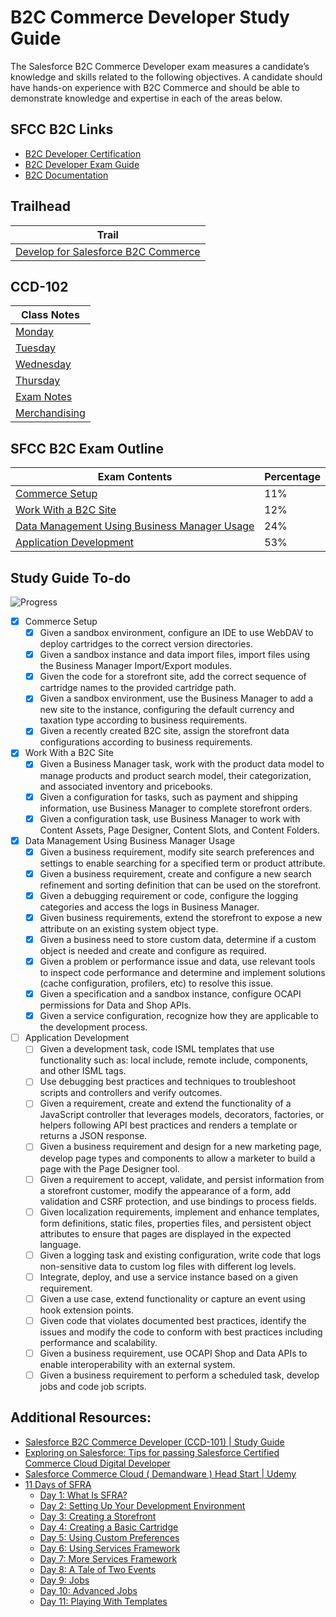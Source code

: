 # B2C Commerce Developer Study Guide

The Salesforce B2C Commerce Developer exam measures a candidate’s knowledge and skills related to the following objectives. A candidate should have hands-on experience with B2C Commerce and should be able to demonstrate knowledge and expertise in each of the areas below.

## SFCC B2C Links
- [B2C Developer Certification](https://trailhead.salesforce.com/credentials/b2ccommercedeveloper)
- [B2C Developer Exam Guide](https://trailhead.salesforce.com/help?article=Salesforce-Certified-B2C-Commerce-Developer-Exam-Guide)
- [B2C Documentation](https://documentation.b2c.commercecloud.salesforce.com/)

## Trailhead
| Trail
| -
| [Develop for Salesforce B2C Commerce](trailhead/b2c-developer.md)

## CCD-102
| Class Notes
|-
| [Monday](ccd-102/day-1-monday.md)
| [Tuesday](ccd-102/day-2-tuesday.md)
| [Wednesday](ccd-102/day-3-wednesday.md)
| [Thursday](ccd-102/day-4-thursday.md)
| [Exam Notes](ccd-102/exam-notes.md)
| [Merchandising](ccd-102/merchandising.md)

## SFCC B2C Exam Outline
| Exam Contents | Percentage
|-|-
| [Commerce Setup](b2c-exam-outline/commerce-setup.md) | 11%
| [Work With a B2C Site](b2c-exam-outline/work-with-a-b2c-site.md) | 12%
| [Data Management Using Business Manager Usage](b2c-exam-outline/data-management-using-business-manager-usage.md) | 24%
| [Application Development](b2c-exam-outline/application-development.md) | 53%

## Study Guide To-do
![Progress](https://progress-bar.dev/16/?scale=28&suffix=&nbsp;of&nbsp;28&nbsp;Completed&width=200)
- [x] Commerce Setup
    - [x] Given a sandbox environment, configure an IDE to use WebDAV to deploy cartridges to the correct version directories.
    - [x] Given a sandbox instance and data import files, import files using the Business Manager Import/Export modules.
    - [x] Given the code for a storefront site, add the correct sequence of cartridge names to the provided cartridge path.
    - [x] Given a sandbox environment, use the Business Manager to add a new site to the instance, configuring the default currency and taxation type according to business requirements.
    - [x] Given a recently created B2C site, assign the storefront data configurations according to business requirements.
- [x] Work With a B2C Site
    - [x] Given a Business Manager task, work with the product data model to manage products and product search model, their categorization, and associated inventory and pricebooks.
    - [x] Given a configuration for tasks, such as payment and shipping information, use Business Manager to complete storefront orders.
    - [x] Given a configuration task, use Business Manager to work with Content Assets, Page Designer, Content Slots, and Content Folders.
- [x] Data Management Using Business Manager Usage
    - [x] Given a business requirement, modify site search preferences and settings to enable searching for a specified term or product attribute.
    - [x] Given a business requirement, create and configure a new search refinement and sorting definition that can be used on the storefront.
    - [x] Given a debugging requirement or code, configure the logging categories and access the logs in Business Manager.
    - [x] Given business requirements, extend the storefront to expose a new attribute on an existing system object type.
    - [x] Given a business need to store custom data, determine if a custom object is needed and create and configure as required.
    - [x] Given a problem or performance issue and data, use relevant tools to inspect code performance and determine and implement solutions (cache configuration, profilers, etc) to resolve this issue.
    - [x] Given a specification and a sandbox instance, configure OCAPI permissions for Data and Shop APIs.
    - [x] Given a service configuration, recognize how they are applicable to the development process.
- [ ] Application Development
    - [ ] Given a development task, code ISML templates that use functionality such as: local include, remote include, components, and other ISML tags.
    - [ ] Use debugging best practices and techniques to troubleshoot scripts and controllers and verify outcomes.
    - [ ] Given a requirement, create and extend the functionality of a JavaScript controller that leverages models, decorators, factories, or helpers following API best practices and renders a template or returns a JSON response.
    - [ ] Given a business requirement and design for a new marketing page, develop page types and components to allow a marketer to build a page with the Page Designer tool.
    - [ ] Given a requirement to accept, validate, and persist information from a storefront customer, modify the appearance of a form, add validation and CSRF protection, and use bindings to process fields.
    - [ ] Given localization requirements, implement and enhance templates, form definitions, static files, properties files, and persistent object attributes to ensure that pages are displayed in the expected language.
    - [ ] Given a logging task and existing configuration, write code that logs non-sensitive data to custom log files with different log levels.
    - [ ] Integrate, deploy, and use a service instance based on a given requirement.
    - [ ] Given a use case, extend functionality or capture an event using hook extension points.
    - [ ] Given code that violates documented best practices, identify the issues and modify the code to conform with best practices including performance and scalability.
    - [ ] Given a business requirement, use OCAPI Shop and Data APIs to enable interoperability with an external system.
    - [ ] Given a business requirement to perform a scheduled task, develop jobs and code job scripts.

## Additional Resources:
- [Salesforce B2C Commerce Developer (CCD-101) \| Study Guide](https://www.testpreptraining.com/tutorial/salesforce-b2c-commerce-developer-ccd-101/)
- [Exploring on Salesforce: Tips for passing Salesforce Certified Commerce Cloud Digital Developer](http://santanuboral.blogspot.com/2018/07/Commerce-Cloud-Digital-Dev.html)
- [Salesforce Commerce Cloud ( Demandware ) Head Start \| Udemy](https://www.udemy.com/course/salesforce-commerce-cloud/)
- [11 Days of SFRA](https://medium.com/perimeterx/tagged/sfra)
    - [Day 1: What Is SFRA?](https://www.perimeterx.com/tech-blog/2020/11-days-of-salesforce-storefront-reference-architecture-sfra-day-1-what-is-sfra/)
    - [Day 2: Setting Up Your Development Environment](https://www.perimeterx.com/tech-blog/2020/11-days-of-salesforce-storefront-reference-architecture-sfra-day-2-setting-up-your-development-environment/)
    - [Day 3: Creating a Storefront](https://www.perimeterx.com/tech-blog/2020/11-days-of-salesforce-storefront-reference-architecture-sfra-day-3-creating-a-storefront/)
    - [Day 4: Creating a Basic Cartridge](https://www.perimeterx.com/tech-blog/2020/11-days-of-salesforce-storefront-reference-architecture-sfra-day-4-creating-a-basic-cartridge/)
    - [Day 5: Using Custom Preferences](https://www.perimeterx.com/tech-blog/2020/11-days-of-salesforce-storefront-reference-architecture-sfra-day-5-using-custom-preferences/)
    - [Day 6: Using Services Framework](https://www.perimeterx.com/tech-blog/2020/11-days-of-salesforce-storefront-reference-architecture-sfra-day-6-using-services-framework/)
    - [Day 7: More Services Framework](https://www.perimeterx.com/tech-blog/2020/11-days-of-salesforce-storefront-reference-architecture-sfra-day-7-more-services-framework/)
    - [Day 8: A Tale of Two Events](https://www.perimeterx.com/tech-blog/2020/11-days-of-salesforce-storefront-reference-architecture-sfra-day-8-a-tale-of-two-events/)
    - [Day 9: Jobs](https://www.perimeterx.com/tech-blog/2020/11-days-of-salesforce-storefront-reference-architecture-sfra-day-9-jobs/)
    - [Day 10: Advanced Jobs](https://www.perimeterx.com/tech-blog/2020/11-days-of-salesforce-storefront-reference-architecture-sfra-day-10-advanced-jobs/)
    - [Day 11: Playing With Templates](https://www.perimeterx.com/tech-blog/2020/11-days-of-salesforce-storefront-reference-architecture-sfra-day-11-playing-with-templates/)
